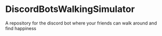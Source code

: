 # DiscordBotsWalkingSimulator
A repository for the discord bot where your friends can walk around and find happiness
